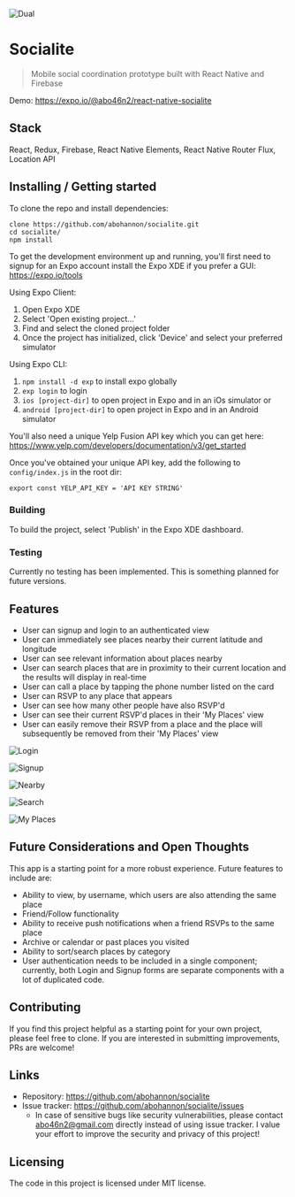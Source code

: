 ![Dual](https://raw.githubusercontent.com/abohannon/socialite/develop/screenshots/dual.jpg) 

# Socialite
> Mobile social coordination prototype built with React Native and Firebase

Demo: https://expo.io/@abo46n2/react-native-socialite


## Stack
React, Redux, Firebase, React Native Elements, React Native Router Flux, Location API


## Installing / Getting started

To clone the repo and install dependencies:

```shell
clone https://github.com/abohannon/socialite.git
cd socialite/
npm install
```

To get the development environment up and running, you'll first need to signup for an Expo account install the Expo XDE if you prefer a GUI: https://expo.io/tools

Using Expo Client:

1. Open Expo XDE
2. Select 'Open existing project...'
3. Find and select the cloned project folder
4. Once the project has initialized, click 'Device' and select your preferred simulator

Using Expo CLI:

1. `npm install -d exp` to install expo globally
2. `exp login` to login
3. `ios [project-dir]` to open project in Expo and in an iOs simulator
or
3. `android [project-dir]` to open project in Expo and in an Android simulator

You'll also need a unique Yelp Fusion API key which you can get here: https://www.yelp.com/developers/documentation/v3/get_started

Once you've obtained your unique API key, add the following to `config/index.js` in the root dir:

`export const YELP_API_KEY = 'API KEY STRING'`


### Building

To build the project, select 'Publish' in the Expo XDE dashboard.


### Testing

Currently no testing has been implemented. This is something planned for future versions.


## Features

* User can signup and login to an authenticated view
* User can immediately see places nearby their current latitude and longitude
* User can see relevant information about places nearby
* User can search places that are in proximity to their current location and the results will display in real-time
* User can call a place by tapping the phone number listed on the card
* User can RSVP to any place that appears
* User can see how many other people have also RSVP'd
* User can see their current RSVP'd places in their 'My Places' view
* User can easily remove their RSVP from a place and the place will subsequently be removed from their 'My Places' view

![Login](https://raw.githubusercontent.com/abohannon/socialite/develop/screenshots/login.png)  

![Signup](https://raw.githubusercontent.com/abohannon/socialite/develop/screenshots/signup.png)  

![Nearby](https://raw.githubusercontent.com/abohannon/socialite/develop/screenshots/nearby.png) 

![Search](https://raw.githubusercontent.com/abohannon/socialite/develop/screenshots/coffee.png)

![My Places](https://raw.githubusercontent.com/abohannon/socialite/develop/screenshots/myplaces.png) 


## Future Considerations and Open Thoughts

This app is a starting point for a more robust experience. Future features to include are:

* Ability to view, by username, which users are also attending the same place
* Friend/Follow functionality
* Ability to receive push notifications when a friend RSVPs to the same place
* Archive or calendar or past places you visited
* Ability to sort/search places by category
* User authentication needs to be included in a single component; currently, both Login and Signup forms are separate components with a lot of duplicated code.


## Contributing

If you find this project helpful as a starting point for your own project, please feel free to clone. If you are interested in submitting improvements, PRs are welcome!


## Links

- Repository: https://github.com/abohannon/socialite
- Issue tracker: https://github.com/abohannon/socialite/issues
  - In case of sensitive bugs like security vulnerabilities, please contact
    abo46n2@gmail.com directly instead of using issue tracker. I value your effort
    to improve the security and privacy of this project!
    

## Licensing

The code in this project is licensed under MIT license.
